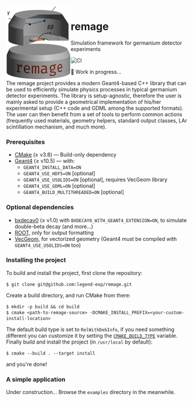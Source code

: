 <img src=".github/remage-logo.png" alt="remage logo" align="left" height="200">

# remage

Simulation framework for germanium detector experiments

![CI](https://github.com/gipert/remage/workflows/CI/badge.svg)

🚧 Work in progress...

<p></p>

The remage project provides a modern Geant4-based C++ library that can be used
to efficiently simulate physics processes in typical germanium detector
experiments. The library is setup-agnostic, therefore the user is mainly asked
to provide a geometrical implementation of his/her experimental setup (C++
code and GDML among the supported formats). The user can then benefit from a
set of tools to perform common actions (frequently used materials, geometry
helpers, standard output classes, LAr scintillation mechanism, and much more).

### Prerequisites
* [CMake]() (≥ v3.8) — Build-only dependency
* [Geant4](https://geant4.web.cern.ch) (≥ v10.5) — with:
    * `GEANT4_INSTALL_DATA=ON`
    * `GEANT4_USE_HDF5=ON` [optional]
    * `GEANT4_USE_USOLIDS=ON` [optional], requires VecGeom library
    * `GEANT4_USE_GDML=ON` [optional]
    * `GEANT4_BUILD_MULTITHREADED=ON` [optional]

### Optional dependencies
* [bxdecay0](https://github.com/BxCppDev/bxdecay0) (≥ v1.0) with
  `BXDECAY0_WITH_GEANT4_EXTENSION=ON`, to simulate double-beta decay (and
  more...)
* [ROOT](https://root.cern.ch), only for output formatting
* [VecGeom](https://gitlab.cern.ch/VecGeom/VecGeom), for vectorized geometry
  (Geant4 must be compiled with `GEANT4_USE_USOLIDS=ON` too)

### Installing the project
To build and install the project, first clone the repository:
```console
$ git clone git@github.com:legend-exp/remage.git
```
Create a build directory, and run CMake from there:
```console
$ mkdir -p build && cd build
$ cmake <path-to-remage-source> -DCMAKE_INSTALL_PREFIX=<your-custom-install-location>
```
The default build type is set to `RelWithDebInfo`, if you need something
different you can customize it by setting the
[`CMAKE_BUILD_TYPE`](https://cmake.org/cmake/help/latest/variable/CMAKE_BUILD_TYPE.html)
variable. Finally build and install the project (in `/usr/local` by default):
```console
$ cmake --build . --target install
```
and you're done!

### A simple application

Under construction... Browse the `examples` directory in the meanwhile.
